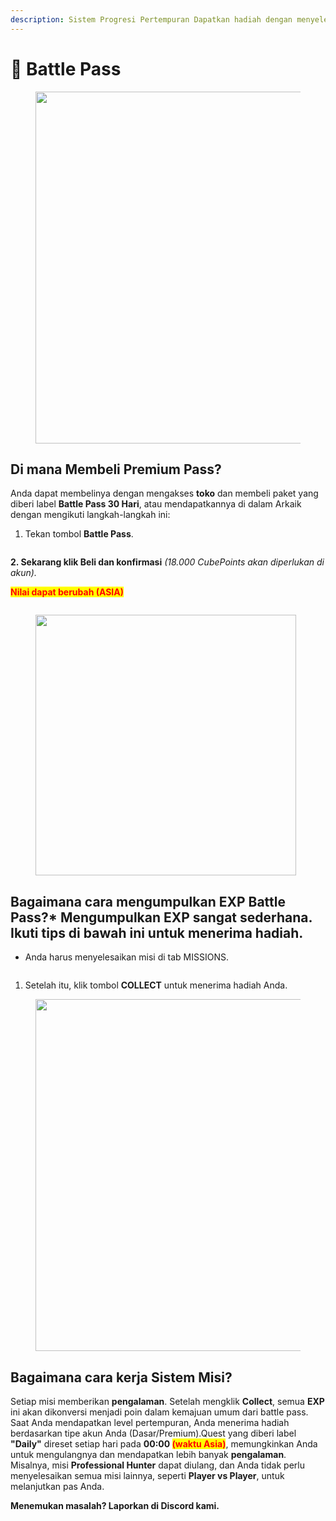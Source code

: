 ```yaml
---
description: Sistem Progresi Pertempuran Dapatkan hadiah dengan menyelesaikan misi.
---
```


# 🎫 Battle Pass

<figure><img src="../.gitbook/assets/image (177).png" alt="" width="563"><figcaption></figcaption></figure>

## **Di mana Membeli Premium Pass?**

Anda dapat membelinya dengan mengakses **toko** dan membeli paket yang diberi label **Battle Pass 30 Hari**, atau mendapatkannya di dalam Arkaik dengan mengikuti langkah-langkah ini:

1. Tekan tombol **Battle Pass**.

<figure><img src="../.gitbook/assets/image (178).png" alt=""><figcaption></figcaption></figure>

**2. Sekarang klik Beli dan konfirmasi** _(18.000 CubePoints akan diperlukan di akun)._&#x20;

<mark style="color:red;">**Nilai dapat berubah (ASIA)**</mark>

<figure><img src="../.gitbook/assets/image (179).png" alt=""><figcaption></figcaption></figure>

<figure><img src="../.gitbook/assets/image (180).png" alt="" width="417"><figcaption></figcaption></figure>

## **Bagaimana cara mengumpulkan EXP Battle Pass?*** Mengumpulkan EXP sangat sederhana. Ikuti tips di bawah ini untuk menerima hadiah.
* Anda harus menyelesaikan misi di tab MISSIONS.

<figure><img src="../.gitbook/assets/image (181).png" alt=""><figcaption></figcaption></figure>

1. Setelah itu, klik tombol **COLLECT** untuk menerima hadiah Anda.

<figure><img src="../.gitbook/assets/image (182).png" alt="" width="563"><figcaption></figcaption></figure>

## **Bagaimana cara kerja Sistem Misi?**

Setiap misi memberikan **pengalaman**. Setelah mengklik **Collect**, semua **EXP** ini akan dikonversi menjadi poin dalam kemajuan umum dari battle pass. Saat Anda mendapatkan level pertempuran, Anda menerima hadiah berdasarkan tipe akun Anda (Dasar/Premium).Quest yang diberi label **"Daily"** direset setiap hari pada **00:00&#x20;**<mark style="color:red;">**(waktu Asia)**</mark>, memungkinkan Anda untuk mengulangnya dan mendapatkan lebih banyak **pengalaman**. Misalnya, misi **Professional Hunter** dapat diulang, dan Anda tidak perlu menyelesaikan semua misi lainnya, seperti **Player vs Player**, untuk melanjutkan pas Anda.

**Menemukan masalah? Laporkan di Discord kami.**